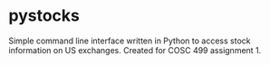 # pystocks
Simple command line interface written in Python to access stock information on US exchanges. Created for COSC 499 assignment 1.
